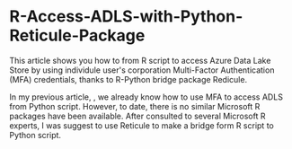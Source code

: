 # R-Access-ADLS-with-Python-Reticule-Package
This article shows you how to from R script to access Azure Data Lake Store by using individule user's corporation Multi-Factor Authentication (MFA) credentials, thanks to R-Python bridge package Redicule.

In my previous article, , we already know how to use MFA to access ADLS from Python script. However, to date, there is no similar Microsoft R packages have been available. After consulted to several Microsoft R experts, I was suggest to use Reticule to make a bridge form R script to Python script. 
